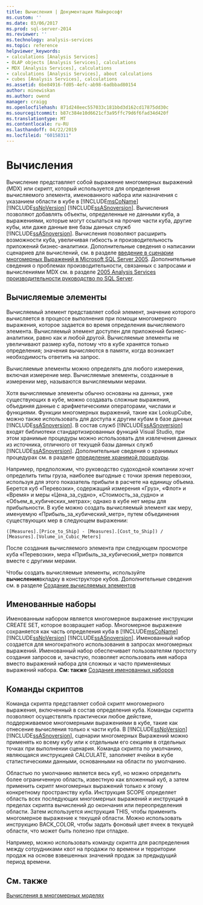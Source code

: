 ```yaml
---
title: Вычисления | Документация Майкрософт
ms.custom: ''
ms.date: 03/06/2017
ms.prod: sql-server-2014
ms.reviewer: ''
ms.technology: analysis-services
ms.topic: reference
helpviewer_keywords:
- calculations [Analysis Services]
- OLAP objects [Analysis Services], calculations
- MDX [Analysis Services], calculations
- calculations [Analysis Services], about calculations
- cubes [Analysis Services], calculations
ms.assetid: 6be84916-fd05-4efc-ab98-6adbbad80154
author: minewiskan
ms.author: owend
manager: craigg
ms.openlocfilehash: 871d248eec557033c181bbd3d162cd17875dd30c
ms.sourcegitcommit: b87c384e10d6621cf3a95ffc79d6f6fad34d420f
ms.translationtype: MT
ms.contentlocale: ru-RU
ms.lasthandoff: 04/22/2019
ms.locfileid: "60158311"
---
```

# <a name="calculations"></a>Вычисления
  Вычисление представляет собой выражение многомерных выражений (MDX) или скрипт, который используется для определения вычисляемого элемента, именованного набора или назначения с указанием области в кубе в [!INCLUDE[msCoName](../../includes/msconame-md.md)] [!INCLUDE[ssNoVersion](../../includes/ssnoversion-md.md)] [!INCLUDE[ssASnoversion](../../includes/ssasnoversion-md.md)]. Вычисления позволяют добавлять объекты, определенные не данными куба, а выражениями, которые могут ссылаться на прочие части куба, другие кубы, или даже данные вне базы данных служб [!INCLUDE[ssASnoversion](../../includes/ssasnoversion-md.md)]. Вычисления позволяют расширить возможности куба, увеличивая гибкость и производительность приложений бизнес-аналитики. Дополнительные сведения о написании сценариев для вычислений, см. в разделе [введение в сценарии многомерных Выражений в Microsoft SQL Server 2005](https://go.microsoft.com/fwlink/?LinkId=81892). Дополнительные сведения о проблемах производительности, связанных с запросами и вычислениями MDX см. в разделе [2005 Analysis Services производительности руководство по SQL Server](https://docsbay.net/Microsoft-SQL-Server-2005-Analysis-Services-Performance-Guide).  
  
## <a name="calculated-members"></a>Вычисляемые элементы  
 Вычисляемый элемент представляет собой элемент, значение которого вычисляется в процессе выполнения при помощи многомерного выражения, которое задается во время определения вычисляемого элемента. Вычисляемый элемент доступен для приложений бизнес-аналитики, равно как и любой другой. Вычисляемые элементы не увеличивают размер куба, потому что в кубе хранятся только определения; значения вычисляются в памяти, когда возникает необходимость ответить на запрос.  
  
 Вычисляемые элементы можно определять для любого измерения, включая измерение мер. Вычисляемые элементы, созданные в измерении мер, называются вычисляемыми мерами.  
  
 Хотя вычисляемые элементы обычно основаны на данных, уже существующих в кубе, можно создавать сложные выражения, объединяя данные с арифметическими операторами, числами и функциями. Функции многомерных выражений, такие как LookupCube, можно также использовать для доступа к другим кубам в базе данных [!INCLUDE[ssASnoversion](../../includes/ssasnoversion-md.md)]. В состав служб [!INCLUDE[ssASnoversion](../../includes/ssasnoversion-md.md)] входят библиотеки стандартизированных функций Visual Studio, при этом хранимые процедуры можно использовать для извлечения данных из источника, отличного от текущей базы данных служб [!INCLUDE[ssASnoversion](../../includes/ssasnoversion-md.md)]. Дополнительные сведения о хранимых процедурах см. в разделе [определение хранимой процедуры](../multidimensional-models-extending-olap-stored-procedures/defining-stored-procedures.md).  
  
 Например, предположим, что руководство судоходной компании хочет определить типы груза, наиболее выгодные с точки зрения перевозки, используя для этого показатель прибыли в расчете на единицу объема. Берется куб «Перевозки», содержащий измерения «Груз», «Флот» и «Время» и меры «Цена_за_судно», «Стоимость_за_судно» и «Объем_в_кубических_метрах»; однако в кубе нет меры для прибыльности. В кубе можно создать вычисляемый элемент как меру, именуемую «Прибыль_за_кубический_метр», путем объединения существующих мер в следующем выражении:  
  
```  
([Measures].[Price_to_Ship] - [Measures].[Cost_to_Ship]) /  
[Measures].[Volume_in_Cubic_Meters]  
```  
  
 После создания вычисляемого элемента при следующем просмотре куба «Перевозки», мера «Прибыль_за_кубический_метр» появится вместе с другими мерами.  
  
 Чтобы создать вычисляемые элементы, используйте **вычисления**вкладку в конструкторе кубов. Дополнительные сведения см. в разделе [Создание вычисляемых элементов](../multidimensional-models/create-calculated-members.md)  
  
## <a name="named-sets"></a>Именованные наборы  
 Именованным набором является многомерное выражение инструкции CREATE SET, которое возвращает набор. Многомерное выражение сохраняется как часть определения куба в [!INCLUDE[msCoName](../../includes/msconame-md.md)] [!INCLUDE[ssNoVersion](../../includes/ssnoversion-md.md)] [!INCLUDE[ssASnoversion](../../includes/ssasnoversion-md.md)]. Именованный набор создается для многократного использования в запросах многомерных выражений. Именованный набор обеспечивает пользователям простоту создания запросов и, зачастую, позволяет использовать имя набора вместо выражений набора для сложных и часто применяемых выражений набора. **См: также** [Создание именованных наборов](../multidimensional-models/create-named-sets.md)  
  
## <a name="script-commands"></a>Команды скриптов  
 Команда скрипта представляет собой скрипт многомерного выражения, включенный в состав определения куба. Команды скрипта позволяют осуществлять практически любое действие, поддерживаемое многомерными выражениями в кубе, такие как отнесение вычисления только к части куба. В [!INCLUDE[ssNoVersion](../../includes/ssnoversion-md.md)] [!INCLUDE[ssASnoversion](../../includes/ssasnoversion-md.md)], сценарии многомерных Выражений можно применять ко всему кубу или к отдельным его секциям в отдельных точках при выполнении сценария. Команда скрипта по умолчанию, являющаяся инструкцией CALCULATE, заполняет ячейки в кубе статистическими данными, основанными на области по умолчанию.  
  
 Областью по умолчанию является весь куб, но можно определить более ограниченную область, известную как вложенный куб, а затем применить скрипт многомерных выражений только к этому конкретному пространству куба. Инструкция SCOPE определяет область всех последующих многомерных выражений и инструкций в пределах скрипта вычислений до окончания или переопределения области. Затем используется инструкция THIS, чтобы применить многомерное выражение к текущей области. Можно использовать инструкцию BACK_COLOR, чтобы задать фоновый цвет ячеек в текущей области, что может быть полезно при отладке.  
  
 Например, можно использовать команду скрипта для распределения между сотрудниками квот на продажи по времени и территории продаж на основе взвешенных значений продаж за предыдущий период времени.  
  
## <a name="see-also"></a>См. также  
 [Вычисления в многомерных моделях](../multidimensional-models/calculations-in-multidimensional-models.md)  
  
  
